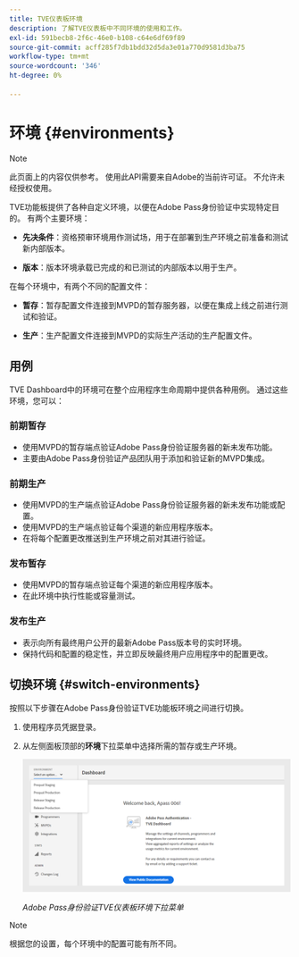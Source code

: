 ```yaml
---
title: TVE仪表板环境
description: 了解TVE仪表板中不同环境的使用和工作。
exl-id: 591becb8-2f6c-46e0-b108-c64e6df69f89
source-git-commit: acff285f7db1bdd32d5da3e01a770d9581d3ba75
workflow-type: tm+mt
source-wordcount: '346'
ht-degree: 0%

---
```


# 环境 {#environments}

>[!NOTE]
>
>此页面上的内容仅供参考。 使用此API需要来自Adobe的当前许可证。 不允许未经授权使用。

TVE功能板提供了各种自定义环境，以便在Adobe Pass身份验证中实现特定目的。 有两个主要环境：

* **先决条件**：资格预审环境用作测试场，用于在部署到生产环境之前准备和测试新内部版本。

* **版本**：版本环境承载已完成的和已测试的内部版本以用于生产。

在每个环境中，有两个不同的配置文件：

* **暂存**：暂存配置文件连接到MVPD的暂存服务器，以便在集成上线之前进行测试和验证。

* **生产**：生产配置文件连接到MVPD的实际生产活动的生产配置文件。

## 用例

TVE Dashboard中的环境可在整个应用程序生命周期中提供各种用例。 通过这些环境，您可以：

### 前期暂存

* 使用MVPD的暂存端点验证Adobe Pass身份验证服务器的新未发布功能。
* 主要由Adobe Pass身份验证产品团队用于添加和验证新的MVPD集成。

### 前期生产

* 使用MVPD的生产端点验证Adobe Pass身份验证服务器的新未发布功能或配置。
* 使用MVPD的生产端点验证每个渠道的新应用程序版本。
* 在将每个配置更改推送到生产环境之前对其进行验证。

### 发布暂存

* 使用MVPD的暂存端点验证每个渠道的新应用程序版本。
* 在此环境中执行性能或容量测试。

### 发布生产

* 表示向所有最终用户公开的最新Adobe Pass版本号的实时环境。
* 保持代码和配置的稳定性，并立即反映最终用户应用程序中的配置更改。

## 切换环境 {#switch-environments}

按照以下步骤在Adobe Pass身份验证TVE功能板环境之间进行切换。

1. 使用程序员凭据登录。

1. 从左侧面板顶部的&#x200B;**环境**&#x200B;下拉菜单中选择所需的暂存或生产环境。

   ![TVE仪表板环境下拉列表](../../assets/tve-dashboard/new-tve-dashboard/dashboard/dashboard-environment-menu.png)

   *Adobe Pass身份验证TVE仪表板环境下拉菜单*

>[!NOTE]
>
> 根据您的设置，每个环境中的配置可能有所不同。
